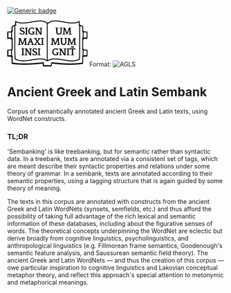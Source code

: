 [![Generic badge](https://img.shields.io/badge/AGLS-signum%20maximum%20insignitum-blue.svg)](https://shields.io/)

![AGLS Logo](agls.png)
Format: ![AGLS](url)
# Ancient Greek and Latin Sembank
Corpus of semantically annotated ancient Greek and Latin texts, using WordNet constructs.

### TL;DR
'Sembanking' is like treebanking, but for semantic rather than syntactic data. In a treebank, texts are annotated via a consistent set of tags, which are meant describe their syntactic properties and relations under some theory of grammar. In a sembank, texts are annotated according to their semantic properties, using a tagging structure that is again guided by some theory of meaning.

The texts in this corpus are annotated with constructs from the ancient Greek and Latin WordNets (synsets, semfields, etc.) and thus afford the possibility of taking full advantage of the rich lexical and semantic information of these databases, including about the figurative senses of words. The theoretical concepts underpinning the WordNet are eclectic but derive broadly from cognitive linguistics, psycholinguistics, and anthropological linguistics (e.g. Fillmorean frame semantics, Goodenough's semantic feature analysis, and Saussurean semantic field theory). The ancient Greek and Latin WordNets — and thus the creation of this corpus — owe particular inspiration to cognitive linguistics and Lakovian conceptual metaphor theory, and reflect this approach's special attention to metonymic and metaphorical meanings.
